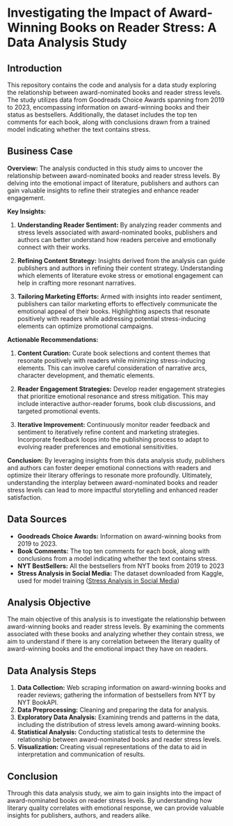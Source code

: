 # Investigating the Impact of Award-Winning Books on Reader Stress: A Data Analysis Study

## Introduction
This repository contains the code and analysis for a data study exploring the relationship between award-nominated books and reader stress levels. The study utilizes data from Goodreads Choice Awards spanning from 2019 to 2023, encompassing information on award-winning books and their status as bestsellers. Additionally, the dataset includes the top ten comments for each book, along with conclusions drawn from a trained model indicating whether the text contains stress.

## Business Case
**Overview:**
The analysis conducted in this study aims to uncover the relationship between award-nominated books and reader stress levels. By delving into the emotional impact of literature, publishers and authors can gain valuable insights to refine their strategies and enhance reader engagement.

**Key Insights:**
1. **Understanding Reader Sentiment:** By analyzing reader comments and stress levels associated with award-nominated books, publishers and authors can better understand how readers perceive and emotionally connect with their works.
  
2. **Refining Content Strategy:** Insights derived from the analysis can guide publishers and authors in refining their content strategy. Understanding which elements of literature evoke stress or emotional engagement can help in crafting more resonant narratives.

3. **Tailoring Marketing Efforts:** Armed with insights into reader sentiment, publishers can tailor marketing efforts to effectively communicate the emotional appeal of their books. Highlighting aspects that resonate positively with readers while addressing potential stress-inducing elements can optimize promotional campaigns.

**Actionable Recommendations:**
1. **Content Curation:** Curate book selections and content themes that resonate positively with readers while minimizing stress-inducing elements. This can involve careful consideration of narrative arcs, character development, and thematic elements.

2. **Reader Engagement Strategies:** Develop reader engagement strategies that prioritize emotional resonance and stress mitigation. This may include interactive author-reader forums, book club discussions, and targeted promotional events.

3. **Iterative Improvement:** Continuously monitor reader feedback and sentiment to iteratively refine content and marketing strategies. Incorporate feedback loops into the publishing process to adapt to evolving reader preferences and emotional sensitivities.

**Conclusion:** By leveraging insights from this data analysis study, publishers and authors can foster deeper emotional connections with readers and optimize their literary offerings to resonate more profoundly. Ultimately, understanding the interplay between award-nominated books and reader stress levels can lead to more impactful storytelling and enhanced reader satisfaction.

## Data Sources
- **Goodreads Choice Awards:** Information on award-winning books from 2019 to 2023.
- **Book Comments:** The top ten comments for each book, along with conclusions from a model indicating whether the text contains stress.
- **NYT BestSellers:** All the bestsellers from NYT books from 2019 to 2023
- **Stress Analysis in Social Media:** The dataset downloaded from Kaggle, used for model training ([Stress Analysis in Social Media](https://www.kaggle.com/datasets/ruchi798/stress-analysis-in-social-media))

## Analysis Objective
The main objective of this analysis is to investigate the relationship between award-winning books and reader stress levels. By examining the comments associated with these books and analyzing whether they contain stress, we aim to understand if there is any correlation between the literary quality of award-winning books and the emotional impact they have on readers.

## Data Analysis Steps
1. **Data Collection:** Web scraping information on award-winning books and reader reviews; gathering the information of bestsellers from NYT by NYT BookAPI.
2. **Data Preprocessing:** Cleaning and preparing the data for analysis.
3. **Exploratory Data Analysis:** Examining trends and patterns in the data, including the distribution of stress levels among award-winning books.
4. **Statistical Analysis:** Conducting statistical tests to determine the relationship between award-nominated books and reader stress levels.
5. **Visualization:** Creating visual representations of the data to aid in interpretation and communication of results.

## Conclusion
Through this data analysis study, we aim to gain insights into the impact of award-nominated books on reader stress levels. By understanding how literary quality correlates with emotional response, we can provide valuable insights for publishers, authors, and readers alike.



